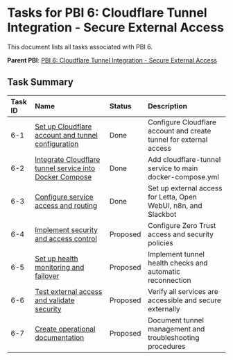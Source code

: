 # Tasks for PBI 6: Cloudflare Tunnel Integration - Secure External Access

This document lists all tasks associated with PBI 6.

**Parent PBI**: [PBI 6: Cloudflare Tunnel Integration - Secure External Access](./prd.md)

## Task Summary

| Task ID | Name | Status | Description |
| :------ | :--- | :----- | :---------- |
| 6-1 | [Set up Cloudflare account and tunnel configuration](./6-1.md) | Done | Configure Cloudflare account and create tunnel for external access |
| 6-2 | [Integrate Cloudflare tunnel service into Docker Compose](./6-2.md) | Done | Add cloudflare-tunnel service to main docker-compose.yml |
| 6-3 | [Configure service access and routing](./6-3.md) | Done | Set up external access for Letta, Open WebUI, n8n, and Slackbot |
| 6-4 | [Implement security and access control](./6-4.md) | Proposed | Configure Zero Trust access and security policies |
| 6-5 | [Set up health monitoring and failover](./6-5.md) | Proposed | Implement tunnel health checks and automatic reconnection |
| 6-6 | [Test external access and validate security](./6-6.md) | Proposed | Verify all services are accessible and secure externally |
| 6-7 | [Create operational documentation](./6-7.md) | Proposed | Document tunnel management and troubleshooting procedures |
